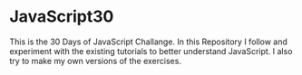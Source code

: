# JavaScript30
This is the 30 Days of JavaScript Challange. In this Repository I follow and experiment with the existing tutorials to better understand JavaScript. I also try to make my own versions of the exercises.  
